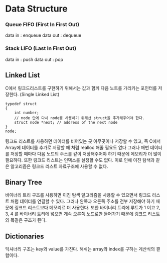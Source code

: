# Data Structure 

### Queue FIFO (First In First Out) 

data in : enqueue
data out : dequeue

### Stack LIFO (Last In First Out)

data in : push 
data out : pop

## Linked List 

C에서 링크드리스트를 구현하기 위해서는 값과 함께 다음 노트를 가리키는 포인터를 저장한다.  (Single Linked List)

```
typedef struct
{
    int number;
    // node 안에 다시 node를 사용하기 위해선 struct을 추가해주어야 한다. 
    struct node *next; // address of the next node
}
node;
```

링크드 리스트를 사용하면 데이터를 비어있는 곳 아무곳이나 저장할 수 있고, 즉 C에서 Array에 데이터를 추가로 저장할 때 처럼 realloc 해줄 필요도 없다 그러나 매번 데이터를 저장할 때마다 다음 노드의 주소를 같이 저장해주어야 하기 때문에 메모리가 더 많이 필요하다. 또한 링크드 리스트는 인덱스를 설정할 수도 없다. 이로 인해 이진 탐색과 같은 알고리즘은 링크드 리스트 자료구조에 사용할 수 없다. 


## Binary Tree 

바이너리 트리 구조를 사용하면 이진 탐색 알고리즘을 사용할 수 있으면서 링크드 리스트 처럼 데이터를 연결할 수 있다. 그러나 완쪽과 오른쪽 주소를 전부 저장해야 하기 때문에 링크드 리스트보다 메모리르 더 사용한다. 또한 바이너리 트리에 루트가 1 이고 2, 3, 4 를 바이너리 트리에 넣으면 계속 오른쪽 노드로만 들어가기 때문에 링크드 리스트와 똑같은 구조가 된다.  

## Dictionaries

딕셔너리 구조는 key와 value를 가진다. 해쉬는 array와 index를 구하는 계산식의 결합이다.